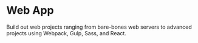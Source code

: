 # Web App

Build out web projects ranging from bare-bones web servers to advanced projects using Webpack, Gulp, Sass, and React.
